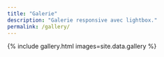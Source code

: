 ```yaml
---
title: "Galerie"
description: "Galerie responsive avec lightbox."
permalink: /gallery/
---
```


{% include gallery.html images=site.data.gallery %}
